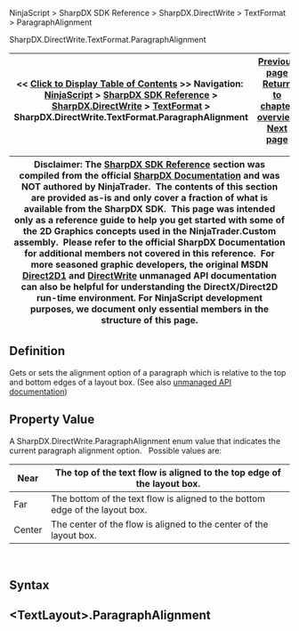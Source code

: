 ﻿
NinjaScript \> SharpDX SDK Reference \> SharpDX.DirectWrite \> TextFormat \> ParagraphAlignment

SharpDX.DirectWrite.TextFormat.ParagraphAlignment

| \<\< [Click to Display Table of Contents](sharpdx_directwrite_textformat_paragraphalignment.md) \>\> **Navigation:**     [NinjaScript](ninjascript.md) \> [SharpDX SDK Reference](sharpdx_sdk_reference.md) \> [SharpDX.DirectWrite](sharpdx_directwrite.md) \> [TextFormat](sharpdx_directwrite_textformat.md) \> SharpDX.DirectWrite.TextFormat.ParagraphAlignment | [Previous page](sharpdx_directwrite_textformat_fontweight.md) [Return to chapter overview](sharpdx_directwrite_textformat.md) [Next page](sharpdx_directwrite_textformat_readingdirection.md) |
| --- | --- |

| Disclaimer: The [SharpDX SDK Reference](sharpdx_sdk_reference.md) section was compiled from the official [SharpDX Documentation](http://sharpdx.org/) and was NOT authored by NinjaTrader.  The contents of this section are provided as\-is and only cover a fraction of what is available from the SharpDX SDK.  This page was intended only as a reference guide to help you get started with some of the 2D Graphics concepts used in the NinjaTrader.Custom assembly.  Please refer to the official SharpDX Documentation for additional members not covered in this reference.  For more seasoned graphic developers, the original MSDN [Direct2D1](https://msdn.microsoft.com/en-us/library/windows/desktop/dd370990.aspx) and [DirectWrite](https://msdn.microsoft.com/en-us/library/windows/desktop/dd368038.aspx) unmanaged API documentation can also be helpful for understanding the DirectX/Direct2D run\-time environment. For NinjaScript development purposes, we document only essential members in the structure of this page. |
| --- |

## Definition
Gets or sets the alignment option of a paragraph which is relative to the top and bottom edges of a layout box. 
(See also [unmanaged API documentation](https://msdn.microsoft.com/en-us/library/dd316675.aspx))
 
## Property Value
A SharpDX.DirectWrite.ParagraphAlignment enum value that indicates the current paragraph alignment option.
 
Possible values are:

| Near | The top of the text flow is aligned to the top edge of the layout box. |
| --- | --- |
| Far | The bottom of the text flow is aligned to the bottom edge of the layout box. |
| Center | The center of the flow is aligned to the center of the layout box. |
 
## Syntax
## \<TextLayout\>.ParagraphAlignment
## 
